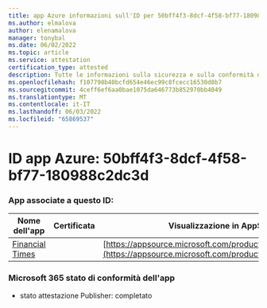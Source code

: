 ```yaml
---
title: app Azure informazioni sull'ID per 50bff4f3-8dcf-4f58-bf77-180988c2dc3d
ms.author: elmalova
author: elenamalova
manager: tonybal
ms.date: 06/02/2022
ms.topic: article
ms.service: attestation
certification_type: attested
description: Tutte le informazioni sulla sicurezza e sulla conformità disponibili per 50bff4f3-8dcf-4f58-bf77-180988c2dc3d.
ms.openlocfilehash: f107798b40bcfd654e46ec99c8fcecc16530d8b7
ms.sourcegitcommit: 4ceff6ef6aa0bae1075da646773b852970bb4049
ms.translationtype: MT
ms.contentlocale: it-IT
ms.lasthandoff: 06/03/2022
ms.locfileid: "65869537"
---
```

# <a name="azure-app-id-50bff4f3-8dcf-4f58-bf77-180988c2dc3d"></a>ID app Azure: 50bff4f3-8dcf-4f58-bf77-180988c2dc3d


### <a name="apps-associated-with-this-id"></a>App associate a questo ID:
| **Nome dell'app** | **Certificata** | **Visualizzazione in AppSource** |
|--------------|---------------|-----------------------|
| [Financial Times](../forward/WA200004054.md) |  | [https://appsource.microsoft.com/product/office/WA200004054](https://appsource.microsoft.com/product/office/WA200004054) |

### <a name="microsoft-365-app-compliance-status"></a>Microsoft 365 stato di conformità dell'app
- stato attestazione Publisher: completato
